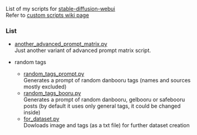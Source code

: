 List of my scripts for [stable-diffusion-webui](https://github.com/AUTOMATIC1111/stable-diffusion-webui)   
Refer to [custom scripts wiki page](https://github.com/AUTOMATIC1111/stable-diffusion-webui/wiki/Custom-Scripts)


### List   
* [another_advanced_prompt_matrix.py](https://github.com/dobrosketchkun/yet_another_stable_diffusion_webui_scripts_repository/tree/main/scripts)   
Just another variant of advanced prompt matrix script.


* random tags   
  - [random_tags_prompt.py](https://github.com/dobrosketchkun/yet_another_stable_diffusion_webui_scripts_repository/tree/main/stand-alone_scripts/random_tags_prompt)   
Generates a prompt of random danbooru tags (names and sources mostly excluded)
  - [random_tags_booru.py
](https://github.com/dobrosketchkun/yet_another_stable_diffusion_webui_scripts_repository/tree/main/stand-alone_scripts/random_tags_prompt)   
Generates a prompt of random danbooru, gelbooru or safebooru posts (by default it uses only general tags, it could be changed inside)
  - [for_dataset.py](https://github.com/dobrosketchkun/yet_another_stable_diffusion_webui_scripts_repository/tree/main/stand-alone_scripts/random_tags_prompt#for_datasetpy)   
Dowloads image and tags (as a txt file) for further dataset creation  



